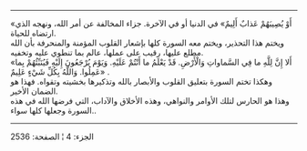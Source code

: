 ------------------------------------------------------------------------

«أَوْ يُصِيبَهُمْ عَذابٌ أَلِيمٌ» في الدنيا أو في الآخرة. جزاء المخالفة عن أمر الله،
ونهجه الذي ارتضاه للحياة.  
ويختم هذا التحذير، ويختم معه السورة كلها بإشعار القلوب المؤمنة والمنحرفة
بأن الله مطلع عليها، رقيب على عملها، عالم بما تنطوي عليه وتخفيه.  
«أَلا إِنَّ لِلَّهِ ما فِي السَّماواتِ وَالْأَرْضِ. قَدْ يَعْلَمُ ما أَنْتُمْ عَلَيْهِ. وَيَوْمَ يُرْجَعُونَ
إِلَيْهِ فَيُنَبِّئُهُمْ بِما عَمِلُوا. وَاللَّهُ بِكُلِّ شَيْءٍ عَلِيمٌ» .  
وهكذا تختم السورة بتعليق القلوب والأبصار بالله وتذكيرها بخشيته وتقواه.
فهذا هو الضمان الأخير.  
وهذا هو الحارس لتلك الأوامر والنواهي، وهذه الأخلاق والآداب، التي فرضها
الله في هذه السورة وجعلها كلها سواء..

------------------------------------------------------------------------

الجزء: 4 ¦ الصفحة: 2536
